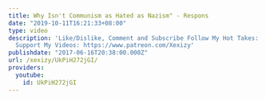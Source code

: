 ```yaml
---
title: Why Isn't Communism as Hated as Nazism" - Respons
date: "2019-10-11T16:21:33+08:00"
type: video
description: 'Like/Dislike, Comment and Subscribe Follow My Hot Takes: https://twitter.com/xexizy11
  Support My Videos: https://www.patreon.com/Xexizy'
publishdate: "2017-06-16T20:38:00.000Z"
url: /xexizy/UkPiH272jGI/
providers:
  youtube:
    id: UkPiH272jGI
---
```


